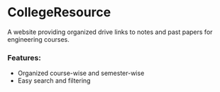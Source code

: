 # CollegeResource
A website providing organized drive links to notes and past papers for engineering courses.

### Features:
- Organized course-wise and semester-wise
- Easy search and filtering
